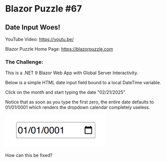 # Blazor Puzzle #67

## Date Input Woes!

YouTube Video: https://youtu.be/

Blazor Puzzle Home Page: https://blazorpuzzle.com

### The Challenge:

This is a .NET 9 Blazor Web App with Global Server Interactivity.

Below is a simple HTML date input field bound to a local DateTime variable.

Click on the month and start typing the date "02/21/2025".

Notice that as soon as you type the first zero, the entire date defaults to 01/01/0001 which renders the dropdown calendar completely useless.

![image-20250217110044093](images/image-20250217110044093.png)

How can this be fixed?

